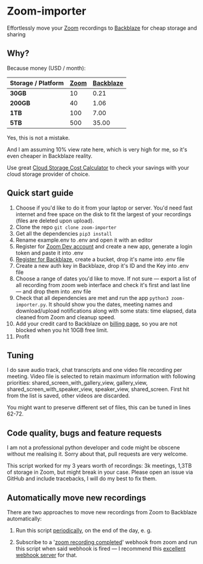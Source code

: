# Zoom-importer

Effortlessly move your [Zoom](https://zoom.us) recordings to [Backblaze](https://www.backblaze.com/b2/cloud-storage.html) for cheap storage and sharing

## Why?

Because money (USD / month):

| Storage / Platform	|	[Zoom](https://zoom.us/buy?plan=pro&period=annual&from=cmr30&addon_period=annual&usageType=business)	|	[Backblaze](https://www.backblaze.com/b2/cloud-storage-pricing.html) |
| --------| ------ | -------|
| **30GB**	|	10	|	0.21 |
| **200GB**	|	40	|	1.06 |
| **1TB**	|	100	|	7.00 |
| **5TB**	|	500	|	35.00 |

Yes, this is not a mistake.

And I am assuming 10% view rate here, which is very high for me, so it's even cheaper in Backblaze reality.

Use great [Cloud Storage Cost Calculator](http://coststorage.com) to check your savings with your cloud storage provider of choice.

## Quick start guide

1. Choose if you'd like to do it from your laptop or server. You'd need fast internet and free space on the disk to fit the largest of your recordings (files are deleted upon upload).
1. Clone the repo `git clone zoom-importer`
2. Get all the dependencies `pip3 install`
3. Rename example.env to .env and open it with an editor
4. Register for [Zoom Dev account](https://developers.zoom.us) and create a new app, generate a login token and paste it into .env
5. [Register for Backblaze](https://www.backblaze.com/b2/sign-up.html), create a bucket, drop it's name into .env file
6. Create a new auth key in Backblaze, drop it's ID and the Key into .env file
7. Choose a range of dates you'd like to move. If not sure — export a list of all recording from zoom web interface and check it's first and last line — and drop them into .env file
8. Check that all dependencies are met and run the app `python3 zoom-importer.py`. It should show you the dates, meeting names and download/upload notifications along with some stats: time elapsed, data cleaned from Zoom and cleanup speed.
9. Add your credit card to Backblaze on [billing page](https://secure.backblaze.com/billing_card.htm), so you are not blocked when you hit 10GB free limit.
10. Profit

## Tuning

I do save audio track, chat transcripts and one video file recording per meeting. Video file is selected to retain maximum information with following priorities: shared_screen_with_gallery_view, gallery_view, shared_screen_with_speaker_view, speaker_view, shared_screen. First hit from the list is saved, other videos are discarded.

You might want to preserve different set of files, this can be tuned in lines 62-72.

## Code quality, bugs and feature requests

I am not a professional python developer and code might be obscene without me realising it. Sorry about that, pull requests are very welcome.

This script worked for my 3 years worth of recordings: 3k meetings, 1,3TB of storage in Zoom, but might break in your case. Please open an issue via GitHub and include tracebacks, I will do my best to fix them.

## Automatically move new recordings 

There are two approaches to move new recordings from Zoom to Backblaze automatically:

1. Run this script [periodically](https://en.wikipedia.org/wiki/Cron), on the end of the day, e. g.

2. Subscribe to a '[zoom recording completed](https://marketplace.zoom.us/docs/guides/guides/managing-recordings/)' webhook from zoom and run this script when said webhook is fired — I recommend this [excellent webhook server](https://github.com/adnanh/webhook) for that.